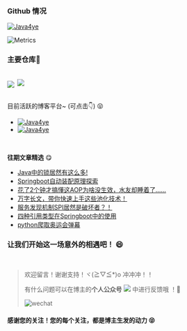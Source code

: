 ### Github 情况


[![Java4ye](https://github-readme-stats-phi-gules.vercel.app/api?username=Java4ye&show_icons=true&theme=vue-dark)](https://github.com/RyzeYang)


![Metrics](https://metrics.lecoq.io/Java4ye?template=classic&base.activity=0&base.community=0&base.repositories=0&isocalendar=1&introduction=1&isocalendar.duration=half-year&introduction.title=true&config.timezone=Asia%2FShanghai)

### 主要仓库🐖 
<br/>
<div>
<a href="https://github.com/Java4ye/springboot-demo-4ye" style="display:inline-block">
  <img align="center" src="https://github-readme-stats-phi-gules.vercel.app/api/pin/?username=Java4ye&repo=springboot-demo-4ye&show_icons=true&theme=vue-dark" />
</a>
  

<a href="https://github.com/Java4ye/SpringSecurity-Vuetify-Permissions-demo" style="display:inline-block">
  <img align="right"  src="https://github-readme-stats-phi-gules.vercel.app/api/pin/?username=Java4ye&repo=SpringSecurity-Vuetify-Permissions-demo&show_icons=true&theme=vue-dark" />
</a>
  
</div>




<!-- [![Top Langs](https://github-readme-stats-phi-gules.vercel.app/api/pin/?username=RyzeYang&repo=springboot-demo-4ye&show_icons=true&theme=vue-dark)](https://github.com/RyzeYang/springboot-demo-4ye)
 -->


<br/>



目前活跃的博客平台~ (可点击👇) 😝

* [![Java4ye](https://img.shields.io/badge/%E6%8E%98%E9%87%91-4ye%E9%85%B1-%2341b783)](https://juejin.cn/user/2304992131153981)
* [![Java4ye](https://img.shields.io/badge/CSDN-Java4ye-%2341b783)](https://blog.csdn.net/weixin_40251892)
  

<br/>

**往期文章精选** 😋


* [Java中的锁居然有这么多!](https://mp.weixin.qq.com/s/r9HbTDwc4eyTAGwysS--zg)
* [Springboot自动装配原理探索](https://mp.weixin.qq.com/s/QFGs57qJhsRcql2Zdeg2tg)
* [花了2个钟才搞懂这AOP为啥没生效，水友却睡着了……](https://mp.weixin.qq.com/s/HkMKuVs0xND9oBLWXf-rxA)
* [万字长文，带你快速上手这些池化技术！](https://mp.weixin.qq.com/s/D0nuvd1IWu4n5OqhesuPjA)
* [服务发现机制SPI居然是破坏者？！](https://mp.weixin.qq.com/s/xz6XijCcl6vSd28n4AQtmw)
* [四种引用类型在Springboot中的使用](https://mp.weixin.qq.com/s/uWJbqMdP_SWoO707inFGrQ)
* [python爬取奥运会弹幕](https://mp.weixin.qq.com/s/pF-ykyomWZBcF8Yp_nzP3Q)



### 让我们开始这一场意外的相遇吧！ 😄

<br/>

> 欢迎留言！谢谢支持！ヾ(≧▽≦*)o 冲冲冲！！
>
> 有什么问题可以在博主的**个人公众号** ![](https://img.shields.io/badge/%E5%85%AC%E4%BC%97%E5%8F%B7-Java4ye-%2341b783)  中进行反馈哦 ！🤗 
> 
> ![wechat](http://img.ryzeyang.top/image-20210807183203736.png)

#### 感谢您的关注！您的每个关注，都是博主生发的动力 😝



<!--
**RyzeYang/RyzeYang** is a ✨ _special_ ✨ repository because its `README.md` (this file) appears on your GitHub profile.

Here are some ideas to get you started:

- 🔭 I’m currently working on ...
- 🌱 I’m currently learning ...
- 👯 I’m looking to collaborate on ...
- 🤔 I’m looking for help with ...
- 💬 Ask me about ...
- 📫 How to reach me: ...
- 😄 Pronouns: ...
- ⚡ Fun fact: ...
-->
